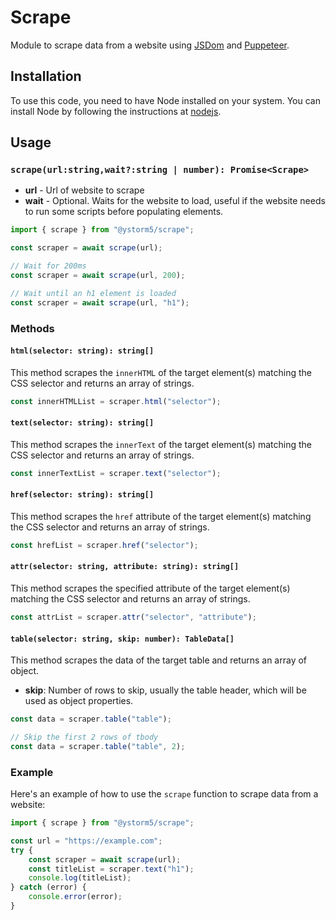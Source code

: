 # Scrape

Module to scrape data from a website using [JSDom](https://www.npmjs.com/package/jsdom) and [Puppeteer](https://www.npmjs.com/package/puppeteer).

## Installation

To use this code, you need to have Node installed on your system. You can install Node by following the instructions at [nodejs](https://nodejs.org/en/download/package-manager).

## Usage

### `scrape(url:string,wait?:string | number): Promise<Scrape>`

-   **url** - Url of website to scrape
-   **wait** - Optional. Waits for the website to load, useful if the website needs to run some scripts before populating elements.

```javascript
import { scrape } from "@ystorm5/scrape";

const scraper = await scrape(url);

// Wait for 200ms
const scraper = await scrape(url, 200);

// Wait until an h1 element is loaded
const scraper = await scrape(url, "h1");
```

### Methods

#### `html(selector: string): string[]`

This method scrapes the `innerHTML` of the target element(s) matching the CSS selector and returns an array of strings.

```javascript
const innerHTMLList = scraper.html("selector");
```

#### `text(selector: string): string[]`

This method scrapes the `innerText` of the target element(s) matching the CSS selector and returns an array of strings.

```javascript
const innerTextList = scraper.text("selector");
```

#### `href(selector: string): string[]`

This method scrapes the `href` attribute of the target element(s) matching the CSS selector and returns an array of strings.

```javascript
const hrefList = scraper.href("selector");
```

#### `attr(selector: string, attribute: string): string[]`

This method scrapes the specified attribute of the target element(s) matching the CSS selector and returns an array of strings.

```javascript
const attrList = scraper.attr("selector", "attribute");
```

#### `table(selector: string, skip: number): TableData[]`

This method scrapes the data of the target table and returns an array of object.

-   **skip**: Number of rows to skip, usually the table header, which will be used as object properties.

```javascript
const data = scraper.table("table");

// Skip the first 2 rows of tbody
const data = scraper.table("table", 2);
```

### Example

Here's an example of how to use the `scrape` function to scrape data from a website:

```javascript
import { scrape } from "@ystorm5/scrape";

const url = "https://example.com";
try {
    const scraper = await scrape(url);
    const titleList = scraper.text("h1");
    console.log(titleList);
} catch (error) {
    console.error(error);
}
```
